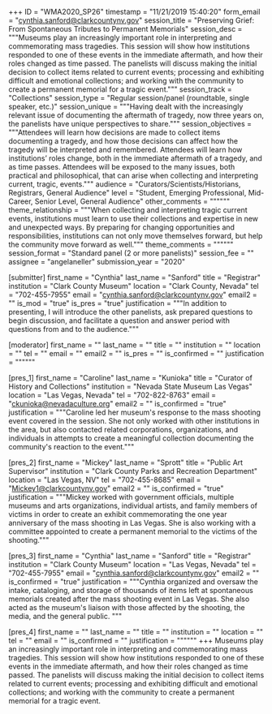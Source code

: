 +++
ID = "WMA2020_SP26"
timestamp = "11/21/2019 15:40:20"
form_email = "cynthia.sanford@clarkcountynv.gov"
session_title = "Preserving Grief: From Spontaneous Tributes to Permanent Memorials"
session_desc = """Museums play an increasingly important role in interpreting and commemorating mass tragedies. This session will show how institutions responded to one of these events in the immediate aftermath, and how their roles changed as time passed. The panelists will discuss making the initial decision to collect items related to current events; processing and exhibiting  difficult and emotional collections; and working with the community to create a permanent memorial for a tragic event."""
session_track = "Collections"
session_type = "Regular session/panel (roundtable, single speaker, etc.)"
session_unique = """Having dealt with the increasingly relevant issue of documenting the aftermath of tragedy, now three years on, the panelists have unique perspectives to share."""
session_objectives = """Attendees will learn how decisions are made to collect items documenting a tragedy, and how those decisions can affect how the tragedy will be interpreted and remembered. Attendees will learn how institutions’ roles change, both in the immediate aftermath of a tragedy, and as time passes. Attendees will be exposed to the many issues, both practical and philosophical, that can arise when collecting and interpreting current, tragic, events."""
audience = "Curators/Scientists/Historians, Registrars, General Audience"
level = "Student, Emerging Professional, Mid-Career, Senior Level, General Audience"
other_comments = """"""
theme_relationship = """When collecting and interpreting tragic current events, institutions must learn to use their collections and expertise in new and unexpected ways. By preparing for changing opportunities and responsibilities, institutions can not only move themselves forward, but help the community move forward as well."""
theme_comments = """"""
session_format = "Standard panel (2 or more panelists)"
session_fee = ""
assignee = "angelaneller"
submission_year = "2020"

[submitter]
first_name = "Cynthia"
last_name = "Sanford"
title = "Registrar"
institution = "Clark County Museum"
location = "Clark County, Nevada"
tel = "702-455-7955"
email = "cynthia.sanford@clarkcountynv.gov"
email2 = ""
is_mod = "true"
is_pres = "true"
justification = """In addition to presenting, I will introduce the other panelists, ask prepared questions to begin discussion, and facilitate a question and answer period with questions from and to the audience."""

[moderator]
first_name = ""
last_name = ""
title = ""
institution = ""
location = ""
tel = ""
email = ""
email2 = ""
is_pres = ""
is_confirmed = ""
justification = """"""

[pres_1]
first_name = "Caroline"
last_name = "Kunioka"
title = "Curator of History and Collections"
institution = "Nevada State Museum Las Vegas"
location = "Las Vegas, Nevada"
tel = "702-822-8763"
email = "ckunioka@nevadaculture.org"
email2 = ""
is_confirmed = "true"
justification = """Caroline led her museum's response to the mass shooting event covered in the session. She not only worked with other institutions in the area, but also contacted related corporations, organizations, and individuals in attempts to create a meaningful collection documenting the community's reaction to the event."""

[pres_2]
first_name = "Mickey"
last_name = "Sprott"
title = "Public Art Supervisor"
institution = "Clark County Parks and Recreation Department"
location = "Las Vegas, NV"
tel = "702-455-8685"
email = "Mickey1@clarkcountynv.gov"
email2 = ""
is_confirmed = "true"
justification = """Mickey  worked with government officials, multiple museums and arts organizations, individual artists, and family members of victims in order to create an exhibit commemorating the one year anniversary of the mass shooting in Las Vegas. She is also working with a committee appointed to create a permanent memorial to the victims of the shooting."""

[pres_3]
first_name = "Cynthia"
last_name = "Sanford"
title = "Registrar"
institution = "Clark County Museum"
location = "Las Vegas, Nevada"
tel = "702-455-7955"
email = "cynthia.sanford@clarkcountynv.gov"
email2 = ""
is_confirmed = "true"
justification = """Cynthia organized and oversaw the intake, cataloging, and storage of thousands of items left at spontaneous memorials created after the mass shooting event in Las Vegas. She also acted as the museum's liaison with those affected by the shooting, the media, and the general public. """

[pres_4]
first_name = ""
last_name = ""
title = ""
institution = ""
location = ""
tel = ""
email = ""
is_confirmed = ""
justification = """"""
+++
Museums play an increasingly important role in interpreting and commemorating mass tragedies. This session will show how institutions responded to one of these events in the immediate aftermath, and how their roles changed as time passed. The panelists will discuss making the initial decision to collect items related to current events; processing and exhibiting  difficult and emotional collections; and working with the community to create a permanent memorial for a tragic event.